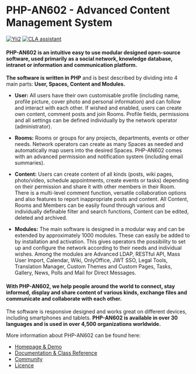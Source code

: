 PHP-AN602 - Advanced Content Management System
===========================

[![Yii2](https://img.shields.io/badge/Powered_by-Yii_Framework-green.svg?style=flat)](http://www.yiiframework.com/)
[![CLA assistant](https://cla-assistant.io/readme/badge/php-an602/php-an602)](https://cla-assistant.io/php-an602/php-an602)

#### **PHP-AN602 is an intuitive easy to use modular designed open-source software**, used primarily as a social network, knowledge database, intranet or information and communication platform.

**The software is written in PHP** and is best described by dividing into 4 main parts: **User, Spaces, Content and Modules.**

- **User:** All users have their own customisable profile (including name, profile picture, cover photo and personal information) and can follow and interact with each other. If wished and enabled, users can create own content, comment posts and join Rooms. Profile fields, permissions and all settings can be defined individually by the network operator (administrator).

- **Rooms:** Rooms or groups for any projects, departments, events or other needs. Network operators can create as many Spaces as needed and automatically map users into the desired Spaces. PHP-AN602 comes with an advanced permission and notification system (including email summaries).

- **Content:** Users can create content of all kinds (posts, wiki pages, photo/video, schedule appointments, create events or tasks) depending on their permission and share it with other members in their Room. There is a multi-level comment function, versatile collaboration options and also features to report inappropriate posts and content. All Content, Rooms and Members can be easily found through various and individually definable filter and search functions, Content can be edited, deleted and archived.

- **Modules:** The main software is designed in a modular way and can be extended by approximately 1000 modules. These can easily be added to by installation and activation. This gives operators the possibility to set up and configure the network according to their needs and individual wishes. Among the modules are Advanced LDAP, RESTful API, Mass User Import, Calendar, Wiki, OnlyOffice, JWT SSO, Legal Tools, Translation Manager, Custom Themes and Custom Pages, Tasks, Gallery, News, Polls and Mail for Direct Messages.

#### With PHP-AN602, we help people around the world to connect, stay informed, display and share content of various kinds, exchange files and communicate and collaborate with each other.

The software is responsive designed and works great on different devices, including smartphones and tablets. **PHP-AN602 is available in over 30 languages and is used in over 4,500 organizations worldwide.**

More information about PHP-AN602 can be found here:

-	[Homepage & Demo](http://www.phpan602.coders.exchange/)
-	[Documentation & Class Reference](http://docs.phpan602.coders.exchange/)
-	[Community](http://community.phpan602.coders.exchange/)
-	[Licence](https://www.phpan602.coders.exchange/licences)

